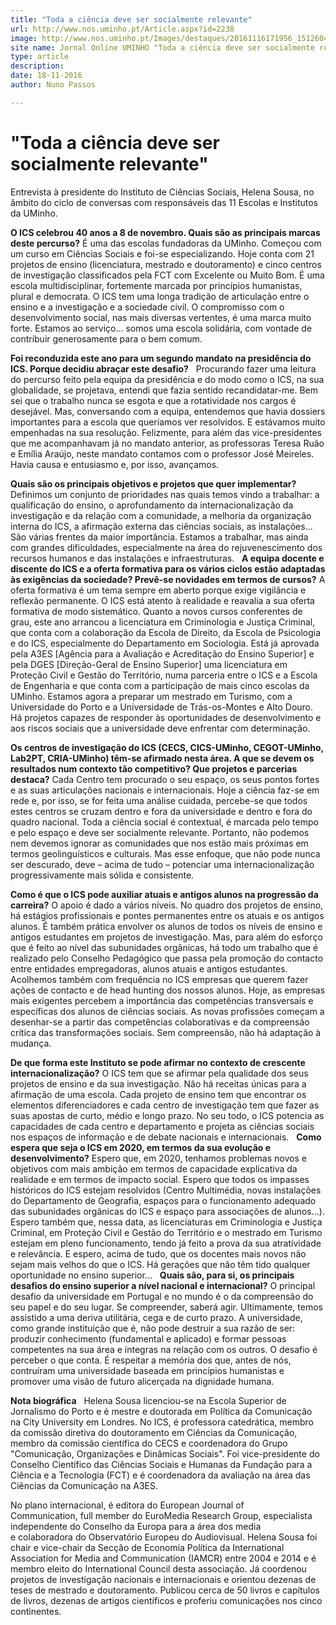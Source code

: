 ```yaml
---
title: "Toda a ciência deve ser socialmente relevante"
url: http://www.nos.uminho.pt/Article.aspx?id=2238
image: http://www.nos.uminho.pt/Images/destaques/20161116171956_1512604110207564853907450293563669o.jpg
site name: Jornal Online UMINHO "Toda a ciência deve ser socialmente relevante"
type: article
description: 
date: 18-11-2016
author: Nuno Passos

---
```

# "Toda a ciência deve ser socialmente relevante"


  

Entrevista à presidente do Instituto de Ciências Sociais, Helena Sousa, no âmbito do ciclo de conversas com responsáveis das 11 Escolas e Institutos da UMinho.

**O ICS celebrou 40 anos a 8 de novembro. Quais são as principais marcas deste percurso?** 
É uma das escolas fundadoras da UMinho. Começou com um curso em Ciências Sociais e foi-se especializando. Hoje conta com 21 projetos de ensino (licenciatura, mestrado e doutoramento) e cinco centros de investigação classificados pela FCT com Excelente ou Muito Bom. É uma escola multidisciplinar, fortemente marcada por princípios humanistas, plural e democrata. O ICS tem uma longa tradição de articulação entre o ensino e a investigação e a sociedade civil. O compromisso com o desenvolvimento social, nas mais diversas vertentes, é uma marca muito forte. Estamos ao serviço… somos uma escola solidária, com vontade de contribuir generosamente para o bem comum.

**Foi reconduzida este ano para um segundo mandato na presidência do ICS. Porque decidiu abraçar este desafio?**  
Procurando fazer uma leitura do percurso feito pela equipa da presidência e do modo como o ICS, na sua globalidade, se projetava, entendi que fazia sentido recandidatar-me. Bem sei que o trabalho nunca se esgota e que a rotatividade nos cargos é desejável. Mas, conversando com a equipa, entendemos que havia dossiers importantes para a escola que queríamos ver resolvidos. E estávamos muito empenhadas na sua resolução. Felizmente, para além das vice-presidentes que me acompanhavam já no mandato anterior, as professoras Teresa Ruão e Emília Araújo, neste mandato contamos com o professor José Meireles. Havia causa e entusiasmo e, por isso, avançamos.

**Quais são os principais objetivos e projetos que quer implementar?** 
Definimos um conjunto de prioridades nas quais temos vindo a trabalhar: a qualificação do ensino, o aprofundamento da internacionalização da investigação e da relação com a comunidade, a melhoria da organização interna do ICS, a afirmação externa das ciências sociais, as instalações... São várias frentes da maior importância. Estamos a trabalhar, mas ainda com grandes dificuldades, especialmente na área do rejuvenescimento dos recursos humanos e das instalações e infraestruturas.
 
**A equipa docente e discente do ICS e a oferta formativa para os vários ciclos estão adaptadas às exigências da sociedade? Prevê-se novidades em termos de cursos?** 
A oferta formativa é um tema sempre em aberto porque exige vigilância e reflexão permanente. O ICS está atento à realidade e reavalia a sua oferta formativa de modo sistemático. Quanto a novos cursos conferentes de grau, este ano arrancou a licenciatura em Criminologia e Justiça Criminal, que conta com a colaboração da Escola de Direito, da Escola de Psicologia e do ICS, especialmente do Departamento em Sociologia. Está já aprovada pela A3ES [Agência para a Avaliação e Acreditação do Ensino Superior] e pela DGES [Direção-Geral de Ensino Superior] uma licenciatura em Proteção Civil e Gestão do Território, numa parceria entre o ICS e a Escola de Engenharia e que conta com a participação de mais cinco escolas da UMinho. Estamos agora a preparar um mestrado em Turismo, com a Universidade do Porto e a Universidade de Trás-os-Montes e Alto Douro. Há projetos capazes de responder às oportunidades de desenvolvimento e aos riscos sociais que a universidade deve enfrentar com determinação.

**Os centros de investigação do ICS (CECS, CICS-UMinho, CEGOT-UMinho, Lab2PT, CRIA-UMinho) têm-se afirmado nesta área. A que se devem os resultados num contexto tão competitivo? Que projetos e parcerias destaca?** 
Cada Centro tem procurado o seu espaço, os seus pontos fortes e as suas articulações nacionais e internacionais. Hoje a ciência faz-se em rede e, por isso, se for feita uma análise cuidada, percebe-se que todos estes centros se cruzam dentro e fora da universidade e dentro e fora do quadro nacional. Toda a ciência social é contextual, é marcada pelo tempo e pelo espaço e deve ser socialmente relevante. Portanto, não podemos nem devemos ignorar as comunidades que nos estão mais próximas em termos geolinguísticos e culturais. Mas esse enfoque, que não pode nunca ser descurado, deve – acima de tudo – potenciar uma internacionalização progressivamente mais sólida e consistente.

**Como é que o ICS pode auxiliar atuais e antigos alunos na progressão da carreira?** 
O apoio é dado a vários níveis. No quadro dos projetos de ensino, há estágios profissionais e pontes permanentes entre os atuais e os antigos alunos. É também prática envolver os alunos de todos os níveis de ensino e antigos estudantes em projetos de investigação. Mas, para além do esforço que é feito ao nível das subunidades orgânicas, há todo um trabalho que é realizado pelo Conselho Pedagógico que passa pela promoção do contacto entre entidades empregadoras, alunos atuais e antigos estudantes. Acolhemos também com frequência no ICS empresas que querem fazer ações de contacto e de head hunting dos nossos alunos. Hoje, as empresas mais exigentes percebem a importância das competências transversais e específicas dos alunos de ciências sociais. As novas profissões começam a desenhar-se a partir das competências colaborativas e da compreensão crítica das transformações sociais. Sem compreensão, não há adaptação à mudança.

**De que forma este Instituto se pode afirmar no contexto de crescente internacionalização?** 
O ICS tem que se afirmar pela qualidade dos seus projetos de ensino e da sua investigação. Não há receitas únicas para a afirmação de uma escola. Cada projeto de ensino tem que encontrar os elementos diferenciadores e cada centro de investigação tem que fazer as suas apostas de curto, médio e longo prazo. No seu todo, o ICS potencia as capacidades de cada centro e departamento e projeta as ciências sociais nos espaços de informação e de debate nacionais e internacionais.
 
**Como espera que seja o ICS em 2020, em termos da sua evolução e desenvolvimento?** 
Espero que, em 2020, tenhamos problemas novos e objetivos com mais ambição em termos de capacidade explicativa da realidade e em termos de impacto social. Espero que todos os impasses históricos do ICS estejam resolvidos (Centro Multimédia, novas instalações do Departamento de Geografia, espaços para o funcionamento adequado das subunidades orgânicas do ICS e espaço para associações de alunos...). Espero também que, nessa data, as licenciaturas em Criminologia e Justiça Criminal, em Proteção Civil e Gestão do Território e o mestrado em Turismo estejam em pleno funcionamento, tendo já feito a prova da sua atratividade e relevância. E espero, acima de tudo, que os docentes mais novos não sejam mais velhos do que o ICS. Há gerações que não têm tido qualquer oportunidade no ensino superior…
 
**Quais são, para si, os principais desafios do ensino superior a nível nacional e internacional?** 
O principal desafio da universidade em Portugal e no mundo é o da compreensão do seu papel e do seu lugar. Se compreender, saberá agir. Ultimamente, temos assistido a uma deriva utilitária, cega e de curto prazo. A universidade, como grande instituição que é, não pode destruir a sua razão de ser: produzir conhecimento (fundamental e aplicado) e formar pessoas competentes na sua área e íntegras na relação com os outros. O desafio é perceber o que conta. É respeitar a memória dos que, antes de nós, contruíram uma universidade baseada em princípios humanistas e promover uma visão de futuro alicerçada na dignidade humana.
 

**Nota biográfica** 
 
Helena Sousa licenciou-se na Escola Superior de Jornalismo do Porto e é mestre e doutorada em Política da Comunicação na City University em Londres. No ICS, é professora catedrática, membro da comissão diretiva do doutoramento em Ciências da Comunicação, membro da comissão científica do CECS e coordenadora do Grupo "Comunicação, Organizações e Dinâmicas Sociais". Foi vice-presidente do Conselho Científico das Ciências Sociais e Humanas da Fundação para a Ciência e a Tecnologia (FCT) e é coordenadora da avaliação na área das Ciências da Comunicação na A3ES.

No plano internacional, é editora do European Journal of Communication, full member do EuroMedia Research Group, especialista independente do Conselho da Europa para a área dos media e colaboradora do Observatório Europeu do Audiovisual. Helena Sousa foi chair e vice-chair da Secção de Economia Política da International Association for Media and Communication (IAMCR) entre 2004 e 2014 e é membro eleito do International Council desta associação. Já coordenou projetos de investigação nacionais e internacionais e orientou dezenas de teses de mestrado e doutoramento. Publicou cerca de 50 livros e capítulos de livros, dezenas de artigos científicos e proferiu comunicações nos cinco continentes.
 

